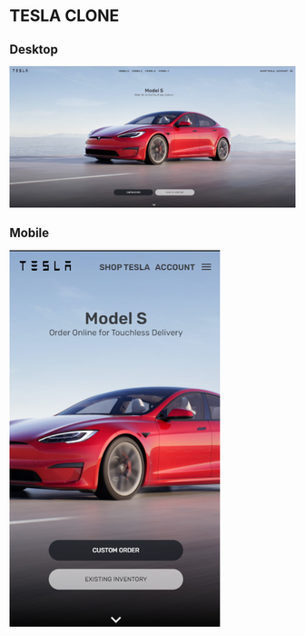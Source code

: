 # TESLA CLONE

## Desktop

![](./src/screenshot/desktop.png)

## Mobile

![](./src/screenshot/mobile.png)
